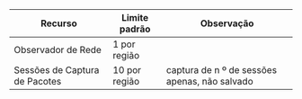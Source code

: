 | Recurso | Limite padrão | Observação |
| --- | --- | --- |
| Observador de Rede | 1 por região  | |
| Sessões de Captura de Pacotes |10 por região |captura de n º de sessões apenas, não salvado |


